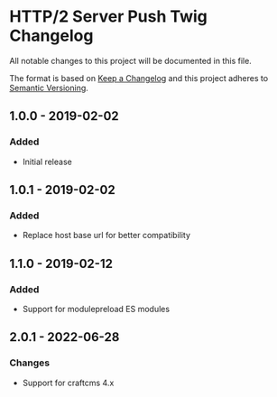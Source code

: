 # HTTP/2 Server Push Twig Changelog

All notable changes to this project will be documented in this file.

The format is based on [Keep a Changelog](http://keepachangelog.com/) and this project adheres to [Semantic Versioning](http://semver.org/).

## 1.0.0 - 2019-02-02
### Added
- Initial release

## 1.0.1 - 2019-02-02
### Added
- Replace host base url for better compatibility

## 1.1.0 - 2019-02-12
### Added
- Support for modulepreload ES modules

## 2.0.1 - 2022-06-28
### Changes
- Support for craftcms 4.x
